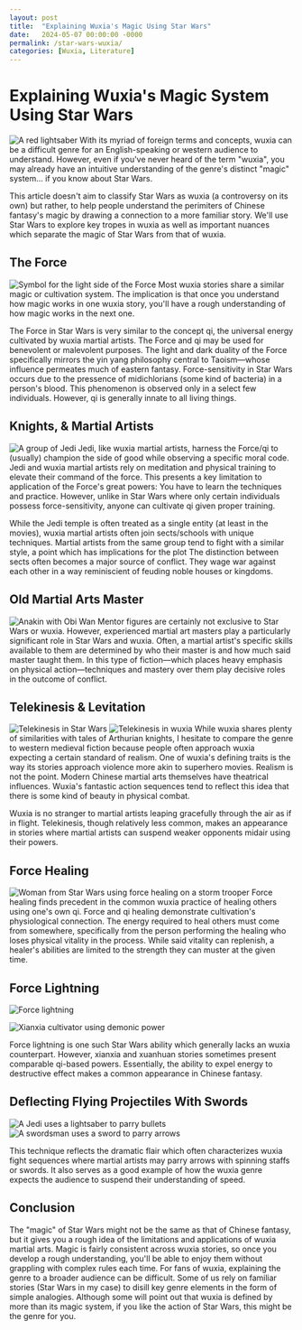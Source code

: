 ```yaml
---
layout: post
title:  "Explaining Wuxia's Magic Using Star Wars"
date:   2024-05-07 00:00:00 -0000
permalink: /star-wars-wuxia/
categories: [Wuxia, Literature]
---
```

# Explaining Wuxia's Magic System Using Star Wars
![A red lightsaber](/img/journal/star-wars-wuxia-cover.jpg)
With its myriad of foreign terms and concepts, wuxia can be a difficult genre for an English-speaking or western audience to understand. However, even if you've never heard of the term "wuxia", you may already have an intuitive understanding of the genre's distinct "magic" system... if you know about Star Wars.

This article doesn't aim to classify Star Wars as wuxia (a controversy on its own) but rather, to help people understand the perimiters of Chinese fantasy's magic by drawing a connection to a more familiar story. We'll use Star Wars to explore key tropes in wuxia as well as important nuances which separate the magic of Star Wars from that of wuxia.

## The Force
![Symbol for the light side of the Force](/img/journal/star-wars-wuxia-force.jpg)
Most wuxia stories share a similar magic or cultivation system. The implication is that once you understand how magic works in one wuxia story, you'll have a rough understanding of how magic works in the next one.

The Force in Star Wars is very similar to the concept qi, the universal energy cultivated by wuxia martial artists. The Force and qi may be used for benevolent or malevolent purposes. The light and dark duality of the Force specifically mirrors the yin yang philosophy central to Taoism&mdash;whose influence permeates much of eastern fantasy. Force-sensitivity in Star Wars occurs due to the pressence of midichlorians (some kind of bacteria) in a person's blood. This phenomenon is observed only in a select few individuals. However, qi is generally innate to all living things.

## Knights, & Martial Artists
![A group of Jedi](/img/journal/star-wars-wuxia-jedi.jpg)
Jedi, like wuxia martial artists, harness the Force/qi to (usually) champion the side of good while observing a specific moral code. Jedi and wuxia martial artists rely on meditation and physical training to elevate their command of the force. This presents a key limitation to application of the Force's great powers: You have to learn the techniques and practice. However, unlike in Star Wars where only certain individuals possess force-sensitivity, anyone can cultivate qi given proper training.

While the Jedi temple is often treated as a single entity (at least in the movies), wuxia martial artists often join sects/schools with unique techniques. Martial artists from the same group tend to fight with a similar style, a point which has implications for the plot The distinction between sects often becomes a major source of conflict. They wage war against each other in a way reminiscient of feuding noble houses or kingdoms.

## Old Martial Arts Master
![Anakin with Obi Wan](/img/journal/star-wars-wuxia-old-master.jpg)
Mentor figures are certainly not exclusive to Star Wars or wuxia. However, experienced martial art masters play a particularly significant role in Star Wars and wuxia. Often, a martial artist's specific skills available to them are determined by who their master is and how much said master taught them. In this type of fiction&mdash;which places heavy emphasis on physical action&mdash;techniques and mastery over them play decisive roles in the outcome of conflict.

## Telekinesis & Levitation
![Telekinesis in Star Wars](/img/journal/star-wars-wuxia-telekinesis.jpg)
![Telekinesis in wuxia](/img/journal/star-wars-wuxia-telekinesis2.png)
While wuxia shares plenty of similarities with tales of Arthurian knights, I hesitate to compare the genre to western medieval fiction because people often approach wuxia expecting a certain standard of realism. One of wuxia's defining traits is the way its stories approach violence more akin to superhero movies. Realism is not the point. Modern Chinese martial arts themselves have theatrical influences. Wuxia's fantastic action sequences tend to reflect this idea that there is some kind of beauty in physical combat.

Wuxia is no stranger to martial artists leaping gracefully through the air as if in flight. Telekinesis, though relatively less common, makes an appearance in stories where martial artists can suspend weaker opponents midair using their powers.

## Force Healing
![Woman from Star Wars using force healing on a storm trooper](/img/journal/star-wars-wuxia-healing.jpg)
Force healing finds precedent in the common wuxia practice of healing others using one's own qi. Force and qi healing demonstrate cultivation's physiological connection. The energy required to heal others must come from somewhere, specifically from the person performing the healing who loses physical vitality in the process. While said vitality can replenish, a healer's abilities are limited to the strength they can muster at the given time.

## Force Lightning
![Force lightning](/img/journal/star-wars-wuxia-lightning.jpg)

![Xianxia cultivator using demonic power](/img/journal/star-wars-wuxia-lightning2.png)

Force lightning is one such Star Wars ability which generally lacks an wuxia counterpart. However, xianxia and xuanhuan stories sometimes present comparable qi-based powers. Essentially, the ability to expel energy to destructive effect makes a common appearance in Chinese fantasy.

## Deflecting Flying Projectiles With Swords
![A Jedi uses a lightsaber to parry bullets](/img/journal/star-wars-wuxia-parry-bullets.png)
![A swordsman uses a sword to parry arrows](/img/journal/star-wars-wuxia-parry-arrows.png)

This technique reflects the dramatic flair which often characterizes wuxia fight sequences where martial artists may parry arrows with spinning staffs or swords. It also serves as a good example of how the wuxia genre expects the audience to suspend their understanding of speed.

## Conclusion
The "magic" of Star Wars might not be the same as that of Chinese fantasy, but it gives you a rough idea of the limitations and applications of wuxia martial arts. Magic is fairly consistent across wuxia stories, so once you develop a rough understanding, you'll be able to enjoy them without grappling with complex rules each time. For fans of wuxia, explaining the genre to a broader audience can be difficult. Some of us rely on familiar stories (Star Wars in my case) to disill key genre elements in the form of simple analogies. Although some will point out that wuxia is defined by more than its magic system, if you like the action of Star Wars, this might be the genre for you.
